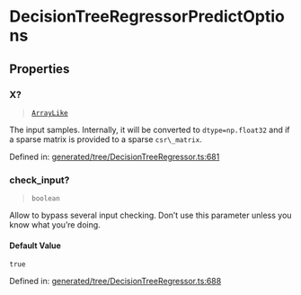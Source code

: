 # DecisionTreeRegressorPredictOptions

## Properties

### X?

> [`ArrayLike`](../types/ArrayLike.md)

The input samples. Internally, it will be converted to `dtype=np.float32` and if a sparse matrix is provided to a sparse `csr\_matrix`.

Defined in:  [generated/tree/DecisionTreeRegressor.ts:681](https://github.com/transitive-bullshit/scikit-learn-ts/blob/92ab806/packages/sklearn/src/generated/tree/DecisionTreeRegressor.ts#L681)

### check\_input?

> `boolean`

Allow to bypass several input checking. Don’t use this parameter unless you know what you’re doing.

#### Default Value

`true`

Defined in:  [generated/tree/DecisionTreeRegressor.ts:688](https://github.com/transitive-bullshit/scikit-learn-ts/blob/92ab806/packages/sklearn/src/generated/tree/DecisionTreeRegressor.ts#L688)
